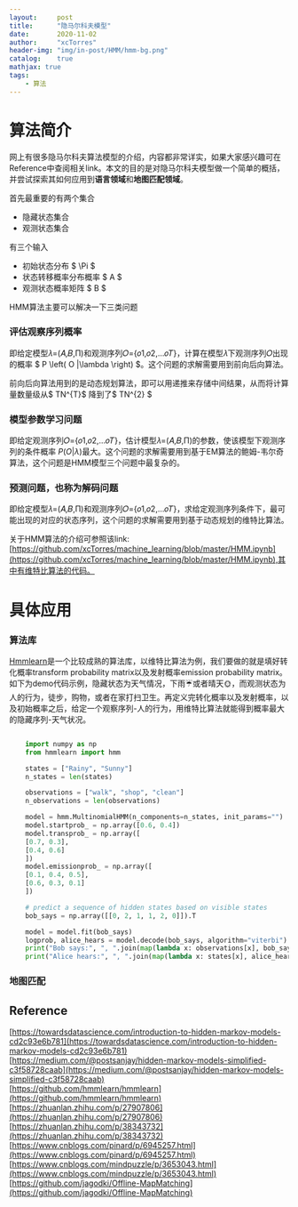 ```yaml
---
layout:     post
title:      "隐马尔科夫模型"
date:       2020-11-02
author:     "xcTorres"
header-img: "img/in-post/HMM/hmm-bg.png"
catalog:    true
mathjax: true
tags:
    - 算法
---  
```


# 算法简介  
网上有很多隐马尔科夫算法模型的介绍，内容都非常详实，如果大家感兴趣可在Reference中查阅相关link。本文的目的是对隐马尔科夫模型做一个简单的概括， 并尝试探索其如何应用到**语言领域**和**地图匹配领域**。  

首先最重要的有两个集合  
- 隐藏状态集合  
- 观测状态集合

有三个输入
- 初始状态分布 $ \Pi $
- 状态转移概率分布概率  $ A $
- 观测状态概率矩阵 $ B $  

HMM算法主要可以解决一下三类问题  

### 评估观察序列概率
即给定模型𝜆=(𝐴,𝐵,Π)和观测序列𝑂={𝑜1,𝑜2,...𝑜𝑇}，计算在模型𝜆下观测序列𝑂出现的概率
$ P \left( O |\lambda \right) $。这个问题的求解需要用到前向后向算法。   

前向后向算法用到的是动态规划算法，即可以用递推来存储中间结果，从而将计算量数量级从$ TN^{T}$ 降到了$ TN^{2} $  
  

### 模型参数学习问题 
即给定观测序列𝑂={𝑜1,𝑜2,...𝑜𝑇}，估计模型𝜆=(𝐴,𝐵,Π)的参数，使该模型下观测序列的条件概率
$P \left( O |\lambda \right)$最大。这个问题的求解需要用到基于EM算法的鲍姆-韦尔奇算法，这个问题是HMM模型三个问题中最复杂的。   
  

###  预测问题，也称为解码问题  
即给定模型𝜆=(𝐴,𝐵,Π)和观测序列𝑂={𝑜1,𝑜2,...𝑜𝑇}，求给定观测序列条件下，最可能出现的对应的状态序列，这个问题的求解需要用到基于动态规划的维特比算法。  

关于HMM算法的介绍可参照该link:
[https://github.com/xcTorres/machine_learning/blob/master/HMM.ipynb](https://github.com/xcTorres/machine_learning/blob/master/HMM.ipynb),其中有维特比算法的代码。

# 具体应用

### 算法库
[Hmmlearn](https://hmmlearn.readthedocs.io/en/latest/)是一个比较成熟的算法库，以维特比算法为例，我们要做的就是填好转化概率transform probability matrix以及发射概率emission probability matrix。如下为demo代码示例，隐藏状态为天气情况，下雨☔️或者晴天🌞，而观测状态为人的行为，徒步，购物，或者在家打扫卫生。再定义完转化概率以及发射概率，以及初始概率之后，给定一个观察序列-人的行为，用维特比算法就能得到概率最大的隐藏序列-天气状况。
```python

    import numpy as np
    from hmmlearn import hmm

    states = ["Rainy", "Sunny"]
    n_states = len(states)

    observations = ["walk", "shop", "clean"]
    n_observations = len(observations)

    model = hmm.MultinomialHMM(n_components=n_states, init_params="")
    model.startprob_ = np.array([0.6, 0.4])
    model.transprob_ = np.array([
    [0.7, 0.3],
    [0.4, 0.6]
    ])
    model.emissionprob_ = np.array([
    [0.1, 0.4, 0.5],
    [0.6, 0.3, 0.1]
    ])

    # predict a sequence of hidden states based on visible states
    bob_says = np.array([[0, 2, 1, 1, 2, 0]]).T

    model = model.fit(bob_says)
    logprob, alice_hears = model.decode(bob_says, algorithm="viterbi")
    print("Bob says:", ", ".join(map(lambda x: observations[x], bob_says)))
    print("Alice hears:", ", ".join(map(lambda x: states[x], alice_hears)))

```

### 地图匹配



## Reference  
[https://towardsdatascience.com/introduction-to-hidden-markov-models-cd2c93e6b781](https://towardsdatascience.com/introduction-to-hidden-markov-models-cd2c93e6b781)  
[https://medium.com/@postsanjay/hidden-markov-models-simplified-c3f58728caab](https://medium.com/@postsanjay/hidden-markov-models-simplified-c3f58728caab)  
[https://github.com/hmmlearn/hmmlearn](https://github.com/hmmlearn/hmmlearn)  
[https://zhuanlan.zhihu.com/p/27907806](https://zhuanlan.zhihu.com/p/27907806)  
[https://zhuanlan.zhihu.com/p/38343732](https://zhuanlan.zhihu.com/p/38343732)  
[https://www.cnblogs.com/pinard/p/6945257.html](https://www.cnblogs.com/pinard/p/6945257.html)  
[https://www.cnblogs.com/mindpuzzle/p/3653043.html](https://www.cnblogs.com/mindpuzzle/p/3653043.html)   
[https://github.com/jagodki/Offline-MapMatching](https://github.com/jagodki/Offline-MapMatching) 


